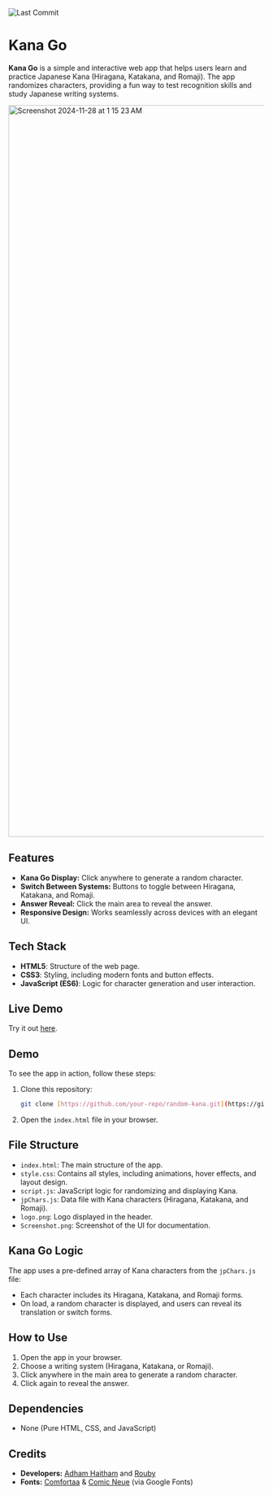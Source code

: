 <!--- ![License](https://img.shields.io/github/license/developers-together/Kana-Go.github.io) --->
![Last Commit](https://img.shields.io/github/last-commit/developers-together/kana-Go.github.io)


# Kana Go

**Kana Go** is a simple and interactive web app that helps users learn and practice Japanese Kana (Hiragana, Katakana, and Romaji). The app randomizes characters, providing a fun way to test recognition skills and study Japanese writing systems.

<img width="1440" alt="Screenshot 2024-11-28 at 1 15 23 AM" src="https://github.com/user-attachments/assets/2eb2f9b9-d5a4-45ac-9a7a-cc6a7f2dd3e3">

## Features

- **Kana Go Display:** Click anywhere to generate a random character.
- **Switch Between Systems:** Buttons to toggle between Hiragana, Katakana, and Romaji.
- **Answer Reveal:** Click the main area to reveal the answer.
- **Responsive Design:** Works seamlessly across devices with an elegant UI.

## Tech Stack

- **HTML5**: Structure of the web page.
- **CSS3**: Styling, including modern fonts and button effects.
- **JavaScript (ES6)**: Logic for character generation and user interaction.

## Live Demo
Try it out [here]([https://developers-together/kana-Go.github.io/](https://developers-together.github.io/Kana-Go.github.io/)).

## Demo

To see the app in action, follow these steps:

1. Clone this repository:
   ```bash
   git clone [https://github.com/your-repo/random-kana.git](https://github.com/developers-together/Kana-Go.github.io.git)
2. Open the `index.html` file in your browser.

## File Structure

- `index.html`: The main structure of the app.
- `style.css`: Contains all styles, including animations, hover effects, and layout design.
- `script.js`: JavaScript logic for randomizing and displaying Kana.
- `jpChars.js`: Data file with Kana characters (Hiragana, Katakana, and Romaji).
- `logo.png`: Logo displayed in the header.
- `Screenshot.png`: Screenshot of the UI for documentation.

## Kana Go Logic

The app uses a pre-defined array of Kana characters from the `jpChars.js` file:

- Each character includes its Hiragana, Katakana, and Romaji forms.
- On load, a random character is displayed, and users can reveal its translation or switch forms.

## How to Use

1. Open the app in your browser.
2. Choose a writing system (Hiragana, Katakana, or Romaji).
3. Click anywhere in the main area to generate a random character.
4. Click again to reveal the answer.

## Dependencies
- None (Pure HTML, CSS, and JavaScript)


## Credits

- **Developers:** [Adham Haitham](https://github.com/adhamhaithameid) and [Rouby](https://github.com/Rouby-py)
- **Fonts:** [Comfortaa](https://fonts.google.com/specimen/Comfortaa) & [Comic Neue](https://fonts.google.com/specimen/Comic+Neue) (via Google Fonts)
